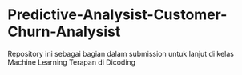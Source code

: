 # Predictive-Analysist-Customer-Churn-Analysist
Repository ini sebagai bagian dalam submission untuk lanjut di kelas Machine Learning Terapan di Dicoding
